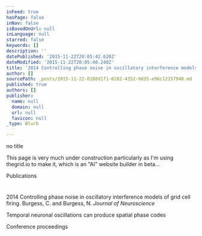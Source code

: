 ```yaml
---
inFeed: true
hasPage: false
inNav: false
isBasedOnUrl: null
inLanguage: null
starred: false
keywords: []
description: ''
datePublished: '2015-11-22T20:05:42.620Z'
dateModified: '2015-11-22T20:05:40.240Z'
title: '2014 Controlling phase noise in oscillatory interference models of grid cell firing. Burgess, C. and Burgess, N. Journal of Neuroscience'
author: []
sourcePath: _posts/2015-11-22-0188d1f1-6282-4352-9d35-e96c12157940.md
published: true
authors: []
publisher:
  name: null
  domain: null
  url: null
  favicon: null
_type: Blurb

---
```

no title

This page is very much under construction particularly as I'm using thegrid.io to make it, which is an "AI" website builder in beta...

Publications

# 

2014 Controlling phase noise in oscillatory interference models of grid cell firing. Burgess, C. and Burgess, N. _Journal of Neuroscience_

Temporal neuronal oscillations can produce spatial phase codes

Conference proceedings
